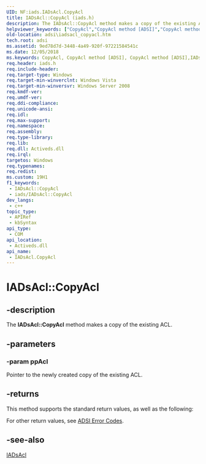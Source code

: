 ```yaml
---
UID: NF:iads.IADsAcl.CopyAcl
title: IADsAcl::CopyAcl (iads.h)
description: The IADsAcl::CopyAcl method makes a copy of the existing ACL.
helpviewer_keywords: ["CopyAcl","CopyAcl method [ADSI]","CopyAcl method [ADSI]","IADsAcl interface","IADsAcl interface [ADSI]","CopyAcl method","IADsAcl.CopyAcl","IADsAcl::CopyAcl","_ds_iadsacl_copyacl","adsi.iadsacl__copyacl","adsi.iadsacl_copyacl","iads/IADsAcl::CopyAcl"]
old-location: adsi\iadsacl_copyacl.htm
tech.root: adsi
ms.assetid: 9ed78d7d-3448-4a49-920f-97221584541c
ms.date: 12/05/2018
ms.keywords: CopyAcl, CopyAcl method [ADSI], CopyAcl method [ADSI],IADsAcl interface, IADsAcl interface [ADSI],CopyAcl method, IADsAcl.CopyAcl, IADsAcl::CopyAcl, _ds_iadsacl_copyacl, adsi.iadsacl__copyacl, adsi.iadsacl_copyacl, iads/IADsAcl::CopyAcl
req.header: iads.h
req.include-header: 
req.target-type: Windows
req.target-min-winverclnt: Windows Vista
req.target-min-winversvr: Windows Server 2008
req.kmdf-ver: 
req.umdf-ver: 
req.ddi-compliance: 
req.unicode-ansi: 
req.idl: 
req.max-support: 
req.namespace: 
req.assembly: 
req.type-library: 
req.lib: 
req.dll: Activeds.dll
req.irql: 
targetos: Windows
req.typenames: 
req.redist: 
ms.custom: 19H1
f1_keywords:
 - IADsAcl::CopyAcl
 - iads/IADsAcl::CopyAcl
dev_langs:
 - c++
topic_type:
 - APIRef
 - kbSyntax
api_type:
 - COM
api_location:
 - Activeds.dll
api_name:
 - IADsAcl.CopyAcl
---
```


# IADsAcl::CopyAcl


## -description

The <b>IADsAcl::CopyAcl</b> method makes a copy of the existing ACL.

## -parameters

### -param ppAcl

Pointer to the newly created copy of the existing ACL.

## -returns

This method supports the standard return values, as well as the following:

For other return values, see  <a href="https://docs.microsoft.com/windows/desktop/ADSI/adsi-error-codes">ADSI Error Codes</a>.

## -see-also

<a href="https://docs.microsoft.com/windows/desktop/api/iads/nn-iads-iadsacl">IADsAcl</a>

